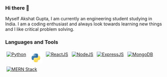 ### Hi there 👋

Myself Akshat Gupta, I am currently an engineering student studying in India. I am a coding enthusiast and always look towards learning new things and I like critical problem solving.

<!--
**24Akshat/24Akshat** is a ✨ _special_ ✨ repository because its `README.md` (this file) appears on your GitHub profile.

Here are some ideas to get you started:

- 🔭 I’m currently working on ...
- 🌱 I’m currently learning ...
- 👯 I’m looking to collaborate on ...
- 🤔 I’m looking for help with ...
- 💬 Ask me about ...
- 📫 How to reach me: ...
- 😄 Pronouns: ...
- ⚡ Fun fact: ...
-->
              
### Languages and Tools
<a href="" target="_blank"><img src="https://raw.githubusercontent.com/isocpp/logos/master/cpp_logo.png" alt="Python" height="40" style="vertical-align:top; margin:4px"></a>
<a href="https://www.python.org" target="_blank"><img src="https://raw.githubusercontent.com/github/explore/80688e429a7d4ef2fca1e82350fe8e3517d3494d/topics/python/python.png" alt="Python" height="40" style="vertical-align:top; margin:4px"></a>
<a href="https://react.dev/" target="_blank"><img src="https://upload.wikimedia.org/wikipedia/commons/thumb/a/a7/React-icon.svg/1150px-React-icon.svg.png" alt="ReactJS" height="40" style="vertical-align:top; margin:4px"></a>
<a href="https://nodejs.org/en" target="_blank"><img src="https://www.svgrepo.com/download/303360/nodejs-logo.svg" alt="NodeJS" height="40" style="vertical-align:top; margin:4px"></a>
<a href="https://expressjs.com/" target="_blank"><img src="https://images.codingblocks.com/web/express.png" alt="ExpressJS" height="40" style="vertical-align:top; margin:4px"></a>
<a href="https://www.mongodb.com/" target="_blank"><img src="https://cdn.iconscout.com/icon/free/png-256/free-mongodb-logo-icon-download-in-svg-png-gif-file-formats--wordmark-programming-langugae-freebies-pack-logos-icons-1175140.png?f=webp" alt="MongoDB" height="40" style="vertical-align:top; margin:4px"></a>
<a href="" target="_blank"><img src="https://miro.medium.com/v2/resize:fit:678/0*kxPYwfJmkXZ3iCWy.png" alt="MERN Stack" height="40" style="vertical-align:top; margin:4px"></a>
